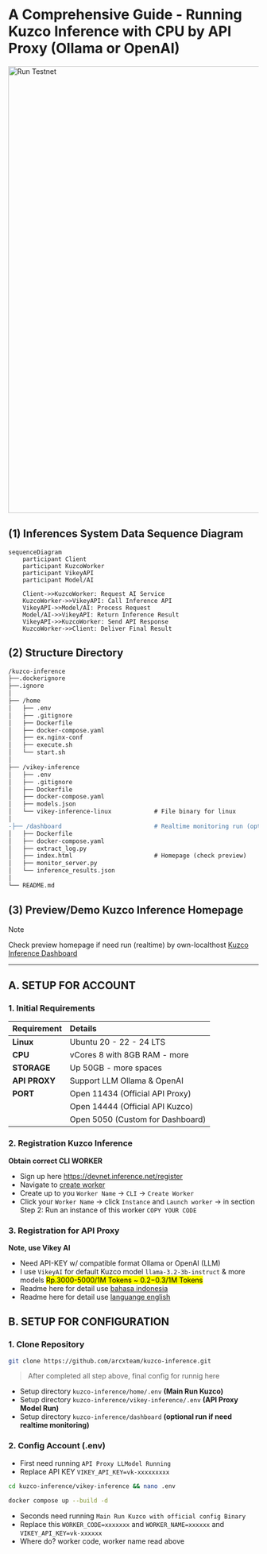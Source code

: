 # A Comprehensive Guide - Running Kuzco Inference with CPU by API Proxy (Ollama or OpenAI)

<img width="1600" height="900" alt="Run Testnet" src="https://github.com/user-attachments/assets/d647bd9f-7fea-47c3-9e46-67940e42e1df" />

## (1) Inferences System Data Sequence Diagram

```mermaid
sequenceDiagram
    participant Client
    participant KuzcoWorker
    participant VikeyAPI
    participant Model/AI
    
    Client->>KuzcoWorker: Request AI Service
    KuzcoWorker->>VikeyAPI: Call Inference API
    VikeyAPI->>Model/AI: Process Request
    Model/AI->>VikeyAPI: Return Inference Result
    VikeyAPI->>KuzcoWorker: Send API Response
    KuzcoWorker->>Client: Deliver Final Result
```

## (2) Structure Directory

```diff
/kuzco-inference
├──.dockerignore
├──.ignore
│
├── /home
│   ├── .env
│   ├── .gitignore
│   ├── Dockerfile
│   ├── docker-compose.yaml
│   ├── ex.nginx-conf
│   ├── execute.sh
│   └── start.sh
│
├── /vikey-inference
│   ├── .env
│   ├── .gitignore
│   ├── Dockerfile
│   ├── docker-compose.yaml
│   ├── models.json
│   └── vikey-inference-linux            # File binary for linux
│
-├── /dashboard                          # Realtime monitoring run (optional)
│   ├── Dockerfile
│   ├── docker-compose.yaml
│   ├── extract_log.py
│   ├── index.html                       # Homepage (check preview)
│   ├── monitor_server.py
│   └── inference_results.json
│
└── README.md
```

## (3) Preview/Demo Kuzco Inference Homepage

> [!NOTE]
> Check preview homepage if need run (realtime) by own-localthost [Kuzco Inference Dashboard](https://arcxteam.github.io/kuzco-inference/dashboard/)

---

## A. SETUP FOR ACCOUNT

### 1. Initial Requirements

| Requirement     | Details                |
| :----------     | :--------------------  |
| **Linux**       | Ubuntu 20 - 22 - 24 LTS          |
| **CPU**         | vCores 8 with 8GB RAM - more     |      
| **STORAGE**     | Up 50GB - more spaces            |
| **API PROXY**   | Support LLM Ollama & OpenAI      |
| **PORT**        | Open 11434 (Official API Proxy)  |
|                 | Open 14444 (Official API Kuzco)  |
|                 | Open 5050 (Custom for Dashboard) |

### 2. Registration Kuzco Inference

**Obtain correct CLI WORKER**
- Sign up here https://devnet.inference.net/register
- Navigate to [create worker](https://devnet.inference.net/dashboard/workers/create)
- Create up to you `Worker Name` → `CLI` → `Create Worker`
- Click your `Worker Name` → click `Instance` and `Launch worker` → in section Step 2: Run an instance of this worker `COPY YOUR CODE`

### 3. Registration for API Proxy
**Note, use Vikey AI**
- Need API-KEY w/ compatible format Ollama or OpenAI (LLM)
- I use `VikeyAI` for default Kuzco model `llama-3.2-3b-instruct` & more models <mark>Rp.3000-5000/1M Tokens ~ $0.2-$0.3/1M Tokens</mark>
- Readme here for detail use [bahasa indonesia](https://github.com/arcxteam/kuzco-inference/blob/main/VIKEY-ID.md)
- Readme here for detail use [languange english](https://github.com/arcxteam/kuzco-inference/blob/main/VIKEY-EN.md)

## B. SETUP FOR CONFIGURATION

### 1. Clone Repository

```bash
git clone https://github.com/arcxteam/kuzco-inference.git
```
> After completed all step above, final config for runnig here

- Setup directory `kuzco-inference/home/.env` **(Main Run Kuzco)**
- Setup directory `kuzco-inference/vikey-inference/.env` **(API Proxy Model Run)**
- Setup directory `kuzco-inference/dashboard` **(optional run if need realtime monitoring)**

### 2. Config Account (.env)

- First need running `API Proxy LLModel Running`
- Replace API KEY `VIKEY_API_KEY=vk-xxxxxxxxx`

```bash
cd kuzco-inference/vikey-inference && nano .env
```

```bash
docker compose up --build -d
```

- Seconds need running `Main Run Kuzco with official config Binary`
- Replace this `WORKER_CODE=xxxxxxx` and `WORKER_NAME=xxxxxx` and `VIKEY_API_KEY=vk-xxxxxx`
- Where do? worker code, worker name read above 



